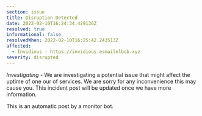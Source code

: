 ```yaml
---
section: issue
title: Disruption Detected
date: 2022-02-10T16:24:34.429136Z
resolved: true
informational: false
resolvedWhen: 2022-02-10T16:25:42.243513Z
affected:
  - Invidious - https://invidious.esmailelbob.xyz
severity: disrupted
---
```

*Investigating* - We are investigating a potential issue that might affect the uptime of one our of services. We are sorry for any inconvenience this may cause you. This incident post will be updated once we have more information.

This is an automatic post by a monitor bot.
        